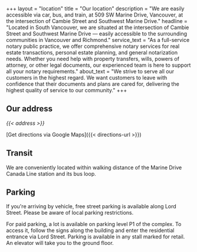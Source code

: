 +++
layout = "location"
title = "Our location"
description = "We are easily accessible via car, bus, and train, at 509 SW Marine Drive, Vancouver, at the intersection of Cambie Street and Southwest Marine Drive."
headline = "Located in South Vancouver, we are situated at the intersection of Cambie Street and Southwest Marine Drive — easily accessible to the surrounding communities in Vancouver and Richmond."
service_text = "As a full-service notary public practice, we offer comprehensive notary services for real estate transactions, personal estate planning, and general notarization needs. Whether you need help with property transfers, wills, powers of attorney, or other legal documents, our experienced team is here to support all your notary requirements."
about_text = "We strive to serve all our customers in the highest regard. We want customers to leave with confidence that their documents and plans are cared for, delivering the highest quality of service to our community."
+++

## Our address

<p>
  <address>
    {{< address >}}
  </address>
</p>

[Get directions via Google Maps]({{< directions-url >}})

## Transit

We are conveniently located within walking distance of the Marine Drive Canada Line station and its bus loop.

## Parking

If you're arriving by vehicle, free street parking is available along Lord Street.
Please be aware of local parking restrictions.

For paid parking, a lot is available on parking level P1 of the complex.
To access it, follow the signs along the building and enter the residential entrance via Lord Street.
Parking is available in any stall marked for retail.
An elevator will take you to the ground floor.
